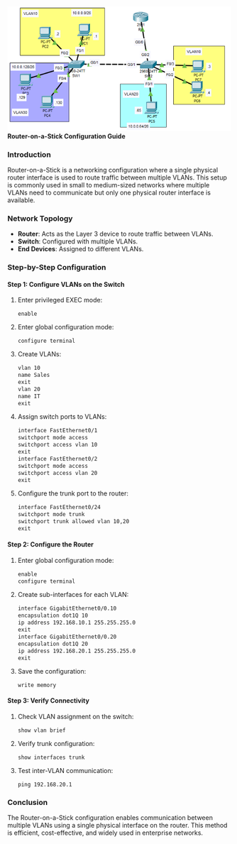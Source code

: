 ![Topology](Topology.png)
**Router-on-a-Stick Configuration Guide**

### **Introduction**
Router-on-a-Stick is a networking configuration where a single physical router interface is used to route traffic between multiple VLANs. This setup is commonly used in small to medium-sized networks where multiple VLANs need to communicate but only one physical router interface is available.

### **Network Topology**
- **Router**: Acts as the Layer 3 device to route traffic between VLANs.
- **Switch**: Configured with multiple VLANs.
- **End Devices**: Assigned to different VLANs.

### **Step-by-Step Configuration**
#### **Step 1: Configure VLANs on the Switch**
1. Enter privileged EXEC mode:
   ```
   enable
   ```
2. Enter global configuration mode:
   ```
   configure terminal
   ```
3. Create VLANs:
   ```
   vlan 10
   name Sales
   exit
   vlan 20
   name IT
   exit
   ```
4. Assign switch ports to VLANs:
   ```
   interface FastEthernet0/1
   switchport mode access
   switchport access vlan 10
   exit
   interface FastEthernet0/2
   switchport mode access
   switchport access vlan 20
   exit
   ```
5. Configure the trunk port to the router:
   ```
   interface FastEthernet0/24
   switchport mode trunk
   switchport trunk allowed vlan 10,20
   exit
   ```

#### **Step 2: Configure the Router**
1. Enter global configuration mode:
   ```
   enable
   configure terminal
   ```
2. Create sub-interfaces for each VLAN:
   ```
   interface GigabitEthernet0/0.10
   encapsulation dot1Q 10
   ip address 192.168.10.1 255.255.255.0
   exit
   interface GigabitEthernet0/0.20
   encapsulation dot1Q 20
   ip address 192.168.20.1 255.255.255.0
   exit
   ```
3. Save the configuration:
   ```
   write memory
   ```

#### **Step 3: Verify Connectivity**
1. Check VLAN assignment on the switch:
   ```
   show vlan brief
   ```
2. Verify trunk configuration:
   ```
   show interfaces trunk
   ```
3. Test inter-VLAN communication:
   ```
   ping 192.168.20.1
   ```

### **Conclusion**
The Router-on-a-Stick configuration enables communication between multiple VLANs using a single physical interface on the router. This method is efficient, cost-effective, and widely used in enterprise networks.

